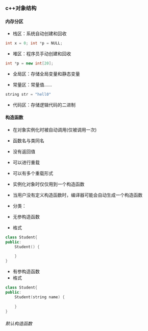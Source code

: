 ### c++对象结构

#### 内存分区

* 栈区：系统自动创建和回收

```c++
int x = 0; int *p = NULL;
```

* 堆区：程序员手动创建和回收

```c++
int *p = new int[20];
```

* 全局区：存储全局变量和静态变量

* 常量区：常量值……

```c++
string str = "hell0"
```
* 代码区：存储逻辑代码的二进制

#### 构造函数

* 在对象实例化时被自动调用(仅被调用一次)
* 函数名与类同名
* 没有返回值
* 可以进行重载
* 可以有多个重载形式
* 实例化对象时仅仅用到一个构造函数
* 当用户没有定义构造函数时，编译器可能会自动生成一个构造函数

* 分类：

* 无参构造函数
* 格式

```c++
class Student{
public:
    Student() {
    
    }
}
```

* 有参构造函数
* 格式

```c++
class Student{
public:
    Student(string name) {
    
    }
}
```
###### 默认构造函数

